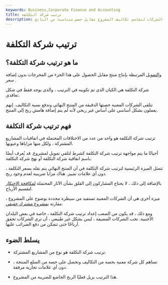 ```yaml
---
keywords: Business,Corporate Finance and Accounting
title: ترتيب شركة التكلفة
description: ترتيب شركة التكلفة هو اتفاق بين الشركات لتقاسم تكاليف المشروع مقابل حصص متناسبة من الناتج.
---
```


# ترتيب شركة التكلفة
## ما هو ترتيب شركة التكلفة؟

[والتمويل](/markup) المرتبطة بإنتاج منتج مقابل الحصول على هذا الجزء من المخرجات بدون إضافة سعر .

شركة التكلفة هي الكيان الذي تم تكوينه في الترتيب ، والذي يوجد فقط في شكل تعاقدي.

تتلقى الشركات المعنية حصتها الدقيقة من المنتج النهائي وتدفع نسبة التكاليف. إنهم يعملون بشكل أساسي على أساس غير ربحي لأنه لم يتم إضافة هامش ربح إلى المنتج.

## فهم ترتيب شركة التكلفة

ترتيب شركة التكلفة هو واحد من عدد من الاختلافات المحتملة في اتفاقيات المشاريع المشتركة ، ولكل منها مزاياها وعيوبها.

أحيانًا ما يتم مواجهة ترتيب شركة التكلفة كشرط لتلقي تمويل لمشروع. قد يُعرف أيضًا باسم اتفاقية شركة التكلفة أو نهج شركة التكلفة.

تتمثل الميزة الرئيسية لترتيب شركة التكلفة في أن المنتج النهائي يتم نقله بسعر التكلفة ، دون أي علامات تمييز. هناك مزايا ضريبية لعدم وجود ربح.

بالإضافة إلى ذلك ، لا يحتاج المشاركون إلى القلق بشأن الآثار المحتملة [لمكافحة الاحتكار](/antitrust) لتقسيم الأرباح.

ميزة أخرى هي أن الشركات المعنية تستفيد من سيطرة محددة بوضوح على المشروع ، مقارنة [بمشروع مشترك حقيقي](/jointventure).

ومع ذلك ، قد يكون من الصعب إعداد ترتيب شركة التكلفة ، خاصة في بعض البلدان الأجنبية. تحب الشركات المضيفة ، ليس بشكل غير طبيعي ، أن ترى الشركات تحقق أرباحًا حتى تتمكن من دفع الضرائب عليها.

## يسلط الضوء

- ترتيب شركة التكلفة هو نوع من المشاريع المشتركة.

- تساهم كل شركة معنية بحصة من التكاليف وتحصل على حصة من السلع المنتجة ، دون أي علامات تجارية مرفقة.

- هذا الترتيب يزيل فعليًا الربح الخاضع للضريبة من المشروع.

